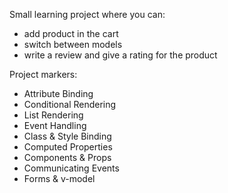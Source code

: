 Small learning project where you can:
- add product in the cart
- switch between models
- write a review and give a rating for the product

Project markers:
- Attribute Binding
- Conditional Rendering
- List Rendering
- Event Handling
- Class & Style Binding
- Computed Properties
- Components & Props
- Communicating Events
- Forms & v-model
